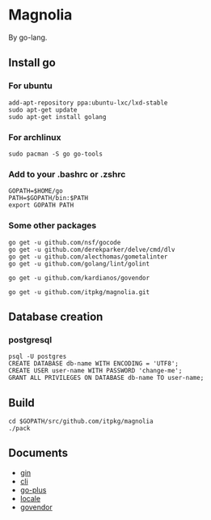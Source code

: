 # Magnolia

By go-lang.

## Install go

### For ubuntu

```
add-apt-repository ppa:ubuntu-lxc/lxd-stable
sudo apt-get update
sudo apt-get install golang
```

### For archlinux

```
sudo pacman -S go go-tools
```

### Add to your .bashrc or .zshrc

```
GOPATH=$HOME/go
PATH=$GOPATH/bin:$PATH
export GOPATH PATH
```

### Some other packages

```
go get -u github.com/nsf/gocode
go get -u github.com/derekparker/delve/cmd/dlv
go get -u github.com/alecthomas/gometalinter
go get -u github.com/golang/lint/golint

go get -u github.com/kardianos/govendor

go get -u github.com/itpkg/magnolia.git
```

## Database creation

### postgresql

```
psql -U postgres
CREATE DATABASE db-name WITH ENCODING = 'UTF8';
CREATE USER user-name WITH PASSWORD 'change-me';
GRANT ALL PRIVILEGES ON DATABASE db-name TO user-name;
```

## Build

```
cd $GOPATH/src/github.com/itpkg/magnolia
./pack
```

## Documents

- [gin](https://github.com/gin-gonic/gin)
- [cli](https://github.com/urfave/cli)
- [go-plus](https://atom.io/packages/go-plus)
- [locale](https://blog.golang.org/matchlang)
- [govendor](https://github.com/kardianos/govendor)
